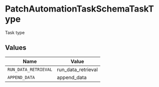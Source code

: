 # PatchAutomationTaskSchemaTaskType

Task type


## Values

| Name                 | Value                |
| -------------------- | -------------------- |
| `RUN_DATA_RETRIEVAL` | run_data_retrieval   |
| `APPEND_DATA`        | append_data          |